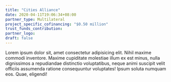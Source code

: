 ```yaml
---
title: "Cities Alliance"
date: 2020-04-11T19:06:34+08:00
partner_type: Multilateral
project_specific_cofinancing: "$0.50 million"
trust_funds_contribution:
partner_logo:
draft: false
---
```


Lorem ipsum dolor sit, amet consectetur adipisicing elit. Nihil maxime commodi inventore. Maxime cupiditate molestiae illum ex est minus, nulla dignissimos a repudiandae distinctio voluptatibus, neque animi suscipit velit officiis assumenda ratione consequuntur voluptates! Ipsum soluta numquam eos. Quae, eligendi!


